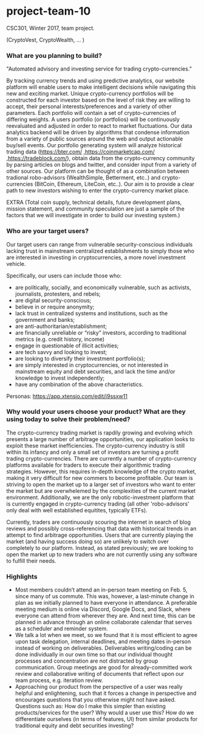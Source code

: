 # project-team-10
CSC301, Winter 2017, team project.

(CryptoVest, CryptoWealth, ... )


### What are you planning to build?

"Automated advisory and investing service for trading crypto-currencies.” 

  By tracking currency trends and using predictive analytics, our website platform will enable users to make intelligent decisions while navigating this new and exciting market.  Unique crypto-currency portfolios will be constructed for each investor based on the level of risk they are willing to accept, their personal interests/preferences and a variety of other parameters.  Each portfolio will contain a set of crypto-currencies of differing weights.  A users portfolio (or portfolios) will be continuously reevaluated and adjusted in order to react to market fluctuations.  Our data analytics backend will be driven by algorithms that condense information from a variety of public sources around the web and output actionable buy/sell events.  Our portfolio generating system will analyze historical trading data (https://bter.com/ ,https://coinmarketcap.com/ ,https://tradeblock.com/), obtain data from the crypto-currency community by parsing articles on blogs and twitter, and consider input from a variety of other sources.  Our platform can be thought of as a combination between tradional robo-advisors (WealthSimple, Betterment, etc..) and crypto-currencies (BitCoin, Ethereum, LiteCoin, etc..).  Our aim is to provide a clear path to new investors wishing to enter the crypto-currency market place.
   
   
 EXTRA (Total coin supply, technical details, future development plans, mission statement, and community speculation are just a sample of the factors that we will investigate in order to build our investing system.)

### Who are your target users?

Our target users can range from vulnerable security-conscious individuals lacking trust in mainstream centralized establishments to simply those who are interested in investing in cryptocurrencies, a more novel investment vehicle.

Specifically, our users can include those who:
- are politically, socially, and economically vulnerable, such as activists, journalists, protesters, and rebels;
- are digital security-conscious;
- believe in or require anonymity;
- lack trust in centralized systems and institutions, such as the government and banks;
- are anti-authoritarian/establishment;
- are financially unreliable or “risky” investors, according to traditional metrics (e.g. credit history, income)
- engage in questionable of illicit activities;
- are tech savvy and looking to invest;
- are looking to diversify their investment portfolio(s);
- are simply interested in cryptocurrencies, or not interested in mainstream equity and debt securities, and lack the time and/or knowledge to invest independently;
- have any combination of the above characteristics.

Personas: https://app.xtensio.com/edit/i9ssxw11


### Why would your users choose your product? What are they using today to solve their problem/need?

  The crypto-currency trading market is rapdily growing and evolving which presents a large number of arbitrage opportunities, our application looks to exploit these market inefficiencies.  The crypto-currency industry is still within its infancy and only a small set of investors are turning a profit trading crypto-currencies. There are currently a number of crypto-currency platforms available for traders to execute their algorithmic trading strategies. However, this requires in-depth knowledge of the crypto market, making it very difficult for new commers to become profitable.  Our team is striving to open the market up to a larger set of investors who want to enter the market but are overwhelemed by the complexities of the current market environment.  Additionally, we are the only robotic-investment platform that is currently engaged in crypto-currency trading (all other 'robo-advisors' only deal with well established equitites, typically ETFs).
  
  Currently, traders are continuously scouring the internet in search of blog reviews and possibly cross-referencing that data with historical trends in an attempt to find arbitrage opportunities.  Users that are currently playing the market (and having success doing so) are unlikely to switch over completely to our platform.  Instead, as stated previously; we are looking to open the market up to new traders who are not currently using any software to fulfill their needs.
  
  
  
### Highlights

- Most members couldn’t attend an in-person team meeting on Feb. 5, since many of us commute. This was, however, a last-minute change in plan as we initially planned to have everyone in attendance. A preferable meeting medium is online via Discord, Google Docs, and Slack, where everyone can attend from wherever they are. And next time, this can be planned in advance through an online collaborate calendar that serves as a scheduler and reminder system.
- We talk a lot when we meet, so we found that it is most efficient to agree upon task delegation, internal deadlines, and meeting dates in-person instead of working on deliverables. Deliverables writing/coding can be done individually in our own time so that our individual thought processes and concentration are not distracted by group communication. Group meetings are good for already-committed work review and collaborative writing of documents that reflect upon our team process, e.g. iteration review.
- Approaching our product from the perspective of a user was really helpful and enlightening, such that it forces a change in perspective and encourages questions that you otherwise might not have asked. Questions such as:
  How do I make this simpler than existing products/services for the user?
  Why would a user use this?
  How do we differentiate ourselves (in terms of features, UI) from similar products for traditional equity and debt securities investing?


